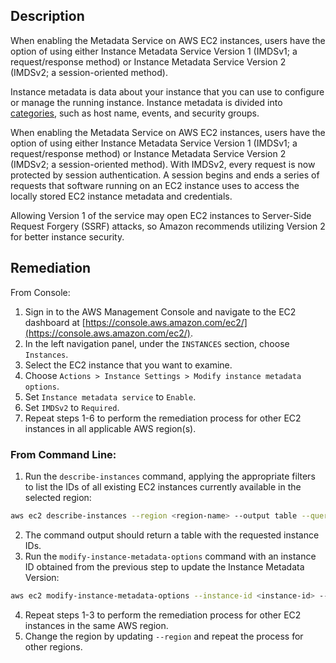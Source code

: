 ## Description

When enabling the Metadata Service on AWS EC2 instances, users have the option of using either Instance Metadata Service Version 1 (IMDSv1; a request/response method) or Instance Metadata Service Version 2 (IMDSv2; a session-oriented method).

Instance metadata is data about your instance that you can use to configure or manage the running instance. Instance metadata is divided into [categories](https://docs.aws.amazon.com/AWSEC2/latest/UserGuide/ec2-instance-metadata.html), such as host name, events, and security groups.

When enabling the Metadata Service on AWS EC2 instances, users have the option of using either Instance Metadata Service Version 1 (IMDSv1; a request/response method) or Instance Metadata Service Version 2 (IMDSv2; a session-oriented method). With IMDSv2, every request is now protected by session authentication. A session begins and ends a series of requests that software running on an EC2 instance uses to access the locally stored EC2 instance metadata and credentials.

Allowing Version 1 of the service may open EC2 instances to Server-Side Request Forgery (SSRF) attacks, so Amazon recommends utilizing Version 2 for better instance security.

## Remediation

From Console:

1. Sign in to the AWS Management Console and navigate to the EC2 dashboard at [https://console.aws.amazon.com/ec2/](https://console.aws.amazon.com/ec2/).
2. In the left navigation panel, under the `INSTANCES` section, choose `Instances`.
3. Select the EC2 instance that you want to examine.
4. Choose `Actions > Instance Settings > Modify instance metadata options`.
5. Set `Instance metadata service` to `Enable`.
6. Set `IMDSv2` to `Required`.
7. Repeat steps 1-6 to perform the remediation process for other EC2 instances in all applicable AWS region(s).

### From Command Line:

1. Run the `describe-instances` command, applying the appropriate filters to list the IDs of all existing EC2 instances currently available in the selected region:

```bash
aws ec2 describe-instances --region <region-name> --output table --query "Reservations[*].Instances[*].InstanceId"
```

2. The command output should return a table with the requested instance IDs.
3. Run the `modify-instance-metadata-options` command with an instance ID obtained from the previous step to update the Instance Metadata Version:

```bash
aws ec2 modify-instance-metadata-options --instance-id <instance-id> --http-tokens required --region <region-name>
```

4. Repeat steps 1-3 to perform the remediation process for other EC2 instances in the same AWS region.
5. Change the region by updating `--region` and repeat the process for other regions.
